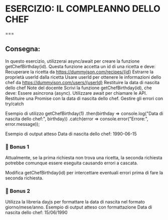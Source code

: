 # ESERCIZIO: IL COMPLEANNO DELLO CHEF

===

## Consegna:

In questo esercizio, utilizzerai async/await per creare la funzione getChefBirthday(id). Questa funzione accetta un id di una ricetta e deve:
Recuperare la ricetta da https://dummyjson.com/recipes/{id}
Estrarre la proprietà userId dalla ricetta
Usare userId per ottenere le informazioni dello chef da https://dummyjson.com/users/{userId}
Restituire la data di nascita dello chef
Note del docente
Scrivi la funzione getChefBirthday(id), che deve:
Essere asincrona (async).
Utilizzare await per chiamare le API.
Restituire una Promise con la data di nascita dello chef.
Gestire gli errori con try/catch

Esempio di utilizzo
getChefBirthday(1)
.then(birthday => console.log("Data di nascita dello chef:", birthday))
.catch(error => console.error("Errore:", error.message));

Esempio di output atteso
Data di nascita dello chef: 1990-06-15

### 🎯 Bonus 1

Attualmente, se la prima richiesta non trova una ricetta, la seconda richiesta potrebbe comunque essere eseguita causando errori a cascata.

Modifica getChefBirthday(id) per intercettare eventuali errori prima di fare la seconda richiesta.

### 🎯 Bonus 2

Utilizza la libreria dayjs per formattare la data di nascita nel formato giorno/mese/anno.
Esempio di output atteso con formattazione
Data di nascita dello chef: 15/06/1990
